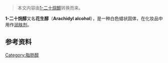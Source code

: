 > 本文内容由[1-二十烷醇](https://zh.wikipedia.org/wiki/1-二十烷醇)转换而来。


**1-二十烷醇**又名**花生醇**（**Arachidyl alcohol**），是一种白色蜡状固体，在化妆品中用作[润肤剂](https://zh.wikipedia.org/wiki/润肤剂 "wikilink")。

## 参考资料

[Category:脂肪醇](https://zh.wikipedia.org/wiki/Category:脂肪醇 "wikilink")